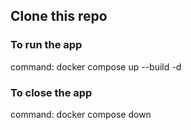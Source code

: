 ## Clone this repo

### To run the app
command: docker compose up --build -d

### To close the app
command: docker compose down

